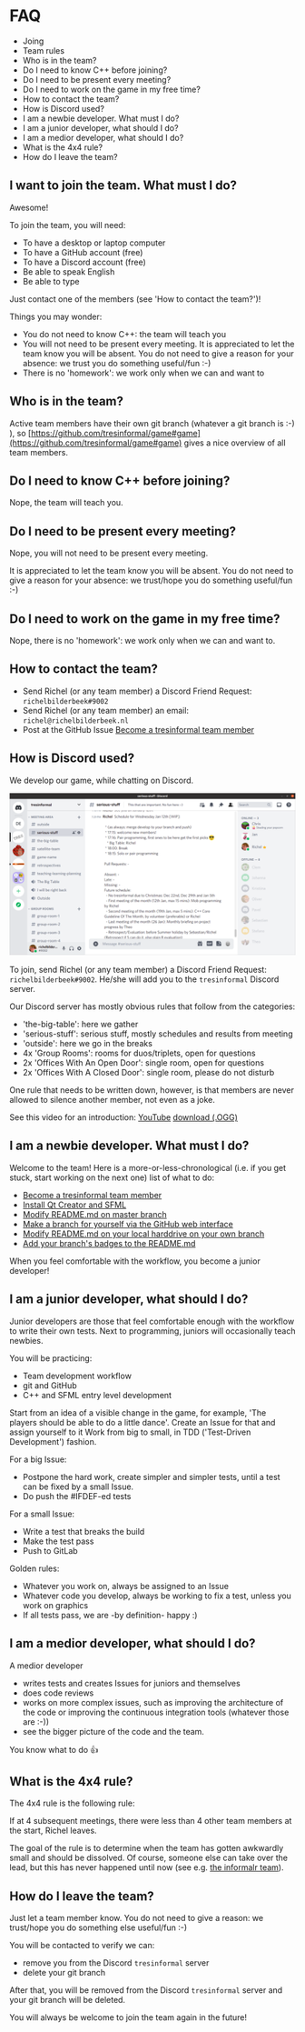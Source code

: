 # FAQ

 * Joing
 * Team rules
 * Who is in the team?
 * Do I need to know C++ before joining?
 * Do I need to be present every meeting?
 * Do I need to work on the game in my free time?
 * How to contact the team?
 * How is Discord used?
 * I am a newbie developer. What must I do?
 * I am a junior developer, what should I do?
 * I am a medior developer, what should I do?
 * What is the 4x4 rule?
 * How do I leave the team?

## I want to join the team. What must I do?

Awesome!

To join the team, you will need:

 * To have a desktop or laptop computer
 * To have a GitHub account (free)
 * To have a Discord account (free)
 * Be able to speak English
 * Be able to type

Just contact one of the members (see 'How to contact the team?')!

Things you may wonder:

 * You do not need to know C++: the team will teach you
 * You will not need to be present every meeting. It is appreciated to let
   the team know you will be absent. You do not need to give a reason for
   your absence: we trust you do something useful/fun :-)
 * There is no 'homework': we work only when we can and want to

## Who is in the team?

Active team members have their own git branch (whatever a git branch is :-) ),
so [https://github.com/tresinformal/game#game](https://github.com/tresinformal/game#game)
gives a nice overview of all team members.

## Do I need to know C++ before joining?

Nope, the team will teach you.

## Do I need to be present every meeting?

Nope, you will not need to be present every meeting. 

It is appreciated to let
the team know you will be absent. You do not need to give a reason for
your absence: we trust/hope you do something useful/fun :-)

## Do I need to work on the game in my free time?

Nope, there is no 'homework': we work only when we can and want to.

## How to contact the team?

 * Send Richel (or any team member) a Discord Friend Request: `richelbilderbeek#9002`
 * Send Richel (or any team member) an email: `richel@richelbilderbeek.nl`
 * Post at the GitHub Issue [Become a tresinformal team member](https://github.com/tresinformal/game/issues/1)

## How is Discord used?

We develop our game, while chatting on Discord.

![](pics/discord.png)

To join, send Richel (or any team member) a Discord Friend Request: `richelbilderbeek#9002`.
He/she will add you to the `tresinformal` Discord server.

Our Discord server has mostly obvious rules that follow from the categories:

 * 'the-big-table': here we gather
 * 'serious-stuff': serious stuff, mostly schedules and results from meeting
 * 'outside': here we go in the breaks
 * 4x 'Group Rooms': rooms for duos/triplets, open for questions
 * 2x 'Offices With An Open Door': single room, open for questions
 * 2x 'Offices With A Closed Door': single room, please do not disturb

One rule that needs to be written down, however, is that members 
are never allowed to silence another member, not even as a joke.

See this video for an introduction: [YouTube](https://youtu.be/zyn5VyNjz5I) [download (.OGG)](http://richelbilderbeek.nl/dutch_by_kids_students.ogv)

## I am a newbie developer. What must I do?

Welcome to the team! Here is a more-or-less-chronological (i.e. if you
get stuck, start working on the next one) list of what to do:

 * [Become a tresinformal team member](https://github.com/tresinformal/game/issues/1)
 * [Install Qt Creator and SFML](https://github.com/tresinformal/game/issues/16)
 * [Modify README.md on master branch](https://github.com/tresinformal/game/issues/19)
 * [Make a branch for yourself via the GitHub web interface](https://github.com/tresinformal/game/issues/47)
 * [Modify README.md on your local harddrive on your own branch](https://github.com/tresinformal/game/issues/48)
 * [Add your branch's badges to the README.md](https://github.com/tresinformal/game/issues/87)

When you feel comfortable with the workflow, you become a junior developer!

## I am a junior developer, what should I do?

Junior developers are those that feel comfortable enough with the workflow
to write their own tests. Next to programming, juniors will
occasionally teach newbies.

You will be practicing:

 * Team development workflow
 * git and GitHub
 * C++ and SFML entry level development

Start from an idea of a visible change in the game,
for example, 'The players should be able to do a little dance'.
Create an Issue for that and assign yourself to it
Work from big to small, in TDD ('Test-Driven Development') fashion.

For a big Issue:

 * Postpone the hard work, create simpler and simpler tests, 
   until a test can be fixed by a small Issue.
 * Do push the #IFDEF-ed tests

For a small Issue:

 * Write a test that breaks the build
 * Make the test pass
 * Push to GitLab

Golden rules:

 * Whatever you work on, always be assigned to an Issue
 * Whatever code you develop, always be working to fix a test,
   unless you work on graphics
 * If all tests pass, we are -by definition- happy :)

## I am a medior developer, what should I do?

A medior developer 

 * writes tests and creates Issues for juniors and themselves
 * does code reviews
 * works on more complex issues, such as improving the architecture of
   the code or improving the continuous integration tools (whatever those are :-))
 * see the bigger picture of the code and the team.

You know what to do :+1:

## What is the 4x4 rule?

The 4x4 rule is the following rule:

If at 4 subsequent meetings, there were less than 4 other team members at the start, Richel leaves.

The goal of the rule is to determine when the team has gotten awkwardly small
and should be dissolved. Of course, someone else can take over the lead,
but this has never happened until now (see e.g. [the informalr team](https://github.com/informalr)).

## How do I leave the team?

Just let a team member know. You do not need to give a reason:
we trust/hope you do something else useful/fun :-)

You will be contacted to verify we can:

 * remove you from the Discord `tresinformal` server
 * delete your git branch

After that, you will be removed from the Discord `tresinformal` server
and your git branch will be deleted.

You will always be welcome to join the team again in the future!


